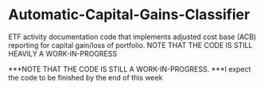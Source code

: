 # Automatic-Capital-Gains-Classifier
ETF activity documentation code that implements adjusted cost base (ACB) reporting for capital gain/loss of portfolio. NOTE THAT THE CODE IS STILL HEAVILY A WORK-IN-PROGRESS

***NOTE THAT THE CODE IS STILL A WORK-IN-PROGRESS.
***I expect the code to be finished by the end of this week
